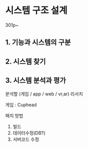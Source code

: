 # 시스템 구조 설계

301p~



## 1. 기능과 시스템의 구분



## 2. 시스템 찾기



## 3. 시스템 분석과 평가

분석할 (게임 / app / web / vr,ar) 리서치

게임 : Cuphead





패치 방법

1. 빌드
2. 데이터수정(DB?)
3. 서버코드 수정